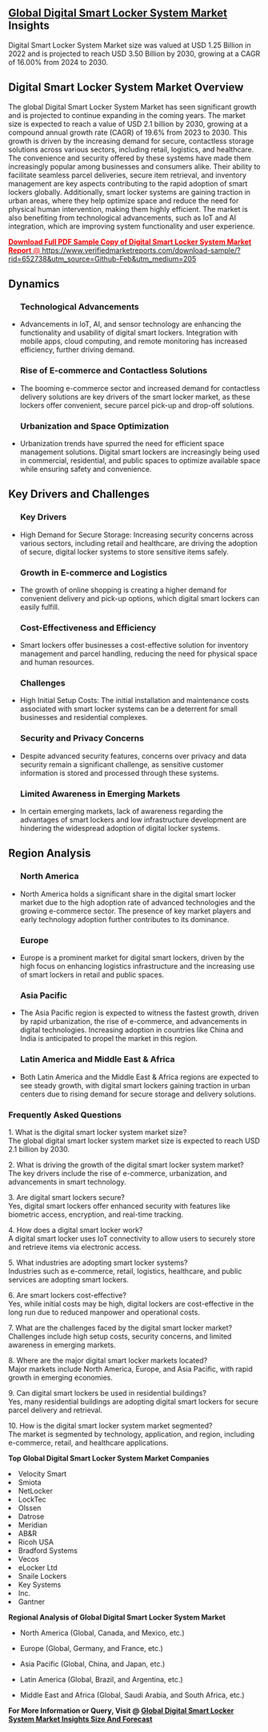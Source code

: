 <h2><a href="https://www.verifiedmarketreports.com/download-sample/?rid=652738&amp;utm_source=Github&amp;utm_medium=205" target="_blank">Global Digital Smart Locker System Market</a> Insights</h2><p>Digital Smart Locker System Market size was valued at USD 1.25 Billion in 2022 and is projected to reach USD 3.50 Billion by 2030, growing at a CAGR of 16.00% from 2024 to 2030.</p><p> <h2>Digital Smart Locker System Market Overview</h2> <p>The global Digital Smart Locker System Market has seen significant growth and is projected to continue expanding in the coming years. The market size is expected to reach a value of USD 2.1 billion by 2030, growing at a compound annual growth rate (CAGR) of 19.6% from 2023 to 2030. This growth is driven by the increasing demand for secure, contactless storage solutions across various sectors, including retail, logistics, and healthcare. The convenience and security offered by these systems have made them increasingly popular among businesses and consumers alike. Their ability to facilitate seamless parcel deliveries, secure item retrieval, and inventory management are key aspects contributing to the rapid adoption of smart lockers globally. Additionally, smart locker systems are gaining traction in urban areas, where they help optimize space and reduce the need for physical human intervention, making them highly efficient. The market is also benefiting from technological advancements, such as IoT and AI integration, which are improving system functionality and user experience.</p> <p><a href="#"><p><span class=""><span style="color: #ff0000;"><strong>Download Full PDF Sample Copy of Digital Smart Locker System Market Report</strong> @ </span><a href="https://www.verifiedmarketreports.com/download-sample/?rid=652738&amp;utm_source=Github-Feb&amp;utm_medium=205" target="_blank">https://www.verifiedmarketreports.com/download-sample/?rid=652738&amp;utm_source=Github-Feb&amp;utm_medium=205</a></span></p></a></p> <h2>Dynamics</h2> <ul> <h3>Technological Advancements</h3> <li>Advancements in IoT, AI, and sensor technology are enhancing the functionality and usability of digital smart lockers. Integration with mobile apps, cloud computing, and remote monitoring has increased efficiency, further driving demand.</li> <h3>Rise of E-commerce and Contactless Solutions</h3> <li>The booming e-commerce sector and increased demand for contactless delivery solutions are key drivers of the smart locker market, as these lockers offer convenient, secure parcel pick-up and drop-off solutions.</li> <h3>Urbanization and Space Optimization</h3> <li>Urbanization trends have spurred the need for efficient space management solutions. Digital smart lockers are increasingly being used in commercial, residential, and public spaces to optimize available space while ensuring safety and convenience.</li> </ul> <h2>Key Drivers and Challenges</h2> <ul> <h3>Key Drivers</h3> <li>High Demand for Secure Storage: Increasing security concerns across various sectors, including retail and healthcare, are driving the adoption of secure, digital locker systems to store sensitive items safely.</li> <h3>Growth in E-commerce and Logistics</h3> <li>The growth of online shopping is creating a higher demand for convenient delivery and pick-up options, which digital smart lockers can easily fulfill.</li> <h3>Cost-Effectiveness and Efficiency</h3> <li>Smart lockers offer businesses a cost-effective solution for inventory management and parcel handling, reducing the need for physical space and human resources.</li> </ul> <ul> <h3>Challenges</h3> <li>High Initial Setup Costs: The initial installation and maintenance costs associated with smart locker systems can be a deterrent for small businesses and residential complexes.</li> <h3>Security and Privacy Concerns</h3> <li>Despite advanced security features, concerns over privacy and data security remain a significant challenge, as sensitive customer information is stored and processed through these systems.</li> <h3>Limited Awareness in Emerging Markets</h3> <li>In certain emerging markets, lack of awareness regarding the advantages of smart lockers and low infrastructure development are hindering the widespread adoption of digital locker systems.</li> </ul> <h2>Region Analysis</h2> <ul> <h3>North America</h3> <li>North America holds a significant share in the digital smart locker market due to the high adoption rate of advanced technologies and the growing e-commerce sector. The presence of key market players and early technology adoption further contributes to its dominance.</li> <h3>Europe</h3> <li>Europe is a prominent market for digital smart lockers, driven by the high focus on enhancing logistics infrastructure and the increasing use of smart lockers in retail and public spaces.</li> <h3>Asia Pacific</h3> <li>The Asia Pacific region is expected to witness the fastest growth, driven by rapid urbanization, the rise of e-commerce, and advancements in digital technologies. Increasing adoption in countries like China and India is anticipated to propel the market in this region.</li> <h3>Latin America and Middle East & Africa</h3> <li>Both Latin America and the Middle East & Africa regions are expected to see steady growth, with digital smart lockers gaining traction in urban centers due to rising demand for secure storage and delivery solutions.</li> </ul> <h3>Frequently Asked Questions</h3> <p>1. What is the digital smart locker system market size? <br> The global digital smart locker system market size is expected to reach USD 2.1 billion by 2030.</p> <p>2. What is driving the growth of the digital smart locker system market? <br> The key drivers include the rise of e-commerce, urbanization, and advancements in smart technology.</p> <p>3. Are digital smart lockers secure? <br> Yes, digital smart lockers offer enhanced security with features like biometric access, encryption, and real-time tracking.</p> <p>4. How does a digital smart locker work? <br> A digital smart locker uses IoT connectivity to allow users to securely store and retrieve items via electronic access.</p> <p>5. What industries are adopting smart locker systems? <br> Industries such as e-commerce, retail, logistics, healthcare, and public services are adopting smart lockers.</p> <p>6. Are smart lockers cost-effective? <br> Yes, while initial costs may be high, digital lockers are cost-effective in the long run due to reduced manpower and operational costs.</p> <p>7. What are the challenges faced by the digital smart locker market? <br> Challenges include high setup costs, security concerns, and limited awareness in emerging markets.</p> <p>8. Where are the major digital smart locker markets located? <br> Major markets include North America, Europe, and Asia Pacific, with rapid growth in emerging economies.</p> <p>9. Can digital smart lockers be used in residential buildings? <br> Yes, many residential buildings are adopting digital smart lockers for secure parcel delivery and retrieval.</p> <p>10. How is the digital smart locker system market segmented? <br> The market is segmented by technology, application, and region, including e-commerce, retail, and healthcare applications.</p> </p><p><strong>Top Global Digital Smart Locker System Market Companies</strong></p><div data-test-id=""><p><li>Velocity Smart</li><li> Smiota</li><li> NetLocker</li><li> LockTec</li><li> Olssen</li><li> Datrose</li><li> Meridian</li><li> AB&R</li><li> Ricoh USA</li><li> Bradford Systems</li><li> Vecos</li><li> eLocker Ltd</li><li> Snaile Lockers</li><li> Key Systems</li><li>Inc.</li><li> Gantner</li></p><div><strong>Regional Analysis of&nbsp;Global Digital Smart Locker System Market</strong></div><ul><li dir="ltr"><p dir="ltr">North America&nbsp;(Global, Canada, and Mexico, etc.)</p></li><li dir="ltr"><p dir="ltr">Europe (Global, Germany, and France, etc.)</p></li><li dir="ltr"><p dir="ltr">Asia Pacific&nbsp;(Global, China, and Japan, etc.)</p></li><li dir="ltr"><p dir="ltr">Latin America&nbsp;(Global, Brazil, and Argentina, etc.)</p></li><li dir="ltr">Middle East and Africa&nbsp;(Global, Saudi Arabia, and South Africa, etc.)</li></ul><p><strong>For More Information or Query, Visit @&nbsp;</strong><strong><a href="https://www.verifiedmarketreports.com/product/digital-smart-locker-system-market/?utm_source=Github&amp;utm_medium=205" target="_blank">Global Digital Smart Locker System Market Insights Size And Forecast</a></strong></p></div>
